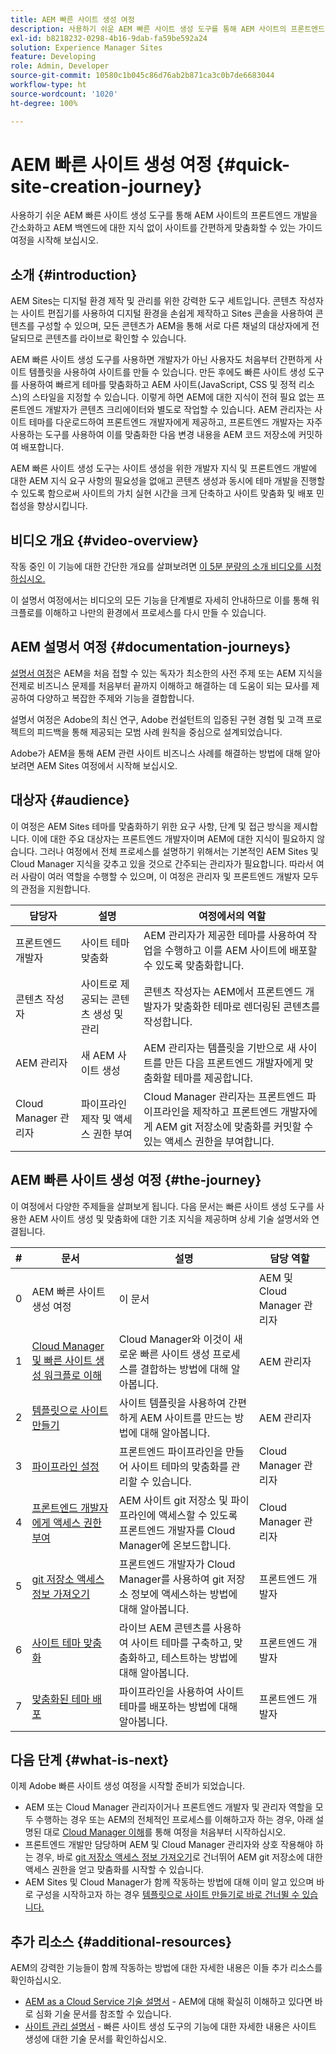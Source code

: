 ```yaml
---
title: AEM 빠른 사이트 생성 여정
description: 사용하기 쉬운 AEM 빠른 사이트 생성 도구를 통해 AEM 사이트의 프론트엔드 개발을 간소화하고 AEM 백엔드에 대한 지식 없이 사이트를 간편하게 맞춤화할 수 있는 가이드 여정을 시작해 보십시오.
exl-id: b8218232-0298-4b16-9dab-fa59be592a24
solution: Experience Manager Sites
feature: Developing
role: Admin, Developer
source-git-commit: 10580c1b045c86d76ab2b871ca3c0b7de6683044
workflow-type: ht
source-wordcount: '1020'
ht-degree: 100%

---
```


# AEM 빠른 사이트 생성 여정 {#quick-site-creation-journey}

사용하기 쉬운 AEM 빠른 사이트 생성 도구를 통해 AEM 사이트의 프론트엔드 개발을 간소화하고 AEM 백엔드에 대한 지식 없이 사이트를 간편하게 맞춤화할 수 있는 가이드 여정을 시작해 보십시오.

## 소개 {#introduction}

AEM Sites는 디지털 환경 제작 및 관리를 위한 강력한 도구 세트입니다. 콘텐츠 작성자는 사이트 편집기를 사용하여 디지털 환경을 손쉽게 제작하고 Sites 콘솔을 사용하여 콘텐츠를 구성할 수 있으며, 모든 콘텐츠가 AEM을 통해 서로 다른 채널의 대상자에게 전달되므로 콘텐츠를 라이브로 확인할 수 있습니다.

AEM 빠른 사이트 생성 도구를 사용하면 개발자가 아닌 사용자도 처음부터 간편하게 사이트 템플릿을 사용하여 사이트를 만들 수 있습니다. 만든 후에도 빠른 사이트 생성 도구를 사용하여 빠르게 테마를 맞춤화하고 AEM 사이트(JavaScript, CSS 및 정적 리소스)의 스타일을 지정할 수 있습니다. 이렇게 하면 AEM에 대한 지식이 전혀 필요 없는 프론트엔드 개발자가 콘텐츠 크리에이터와 별도로 작업할 수 있습니다. AEM 관리자는 사이트 테마를 다운로드하여 프론트엔드 개발자에게 제공하고, 프론트엔드 개발자는 자주 사용하는 도구를 사용하여 이를 맞춤화한 다음 변경 내용을 AEM 코드 저장소에 커밋하여 배포합니다.

AEM 빠른 사이트 생성 도구는 사이트 생성을 위한 개발자 지식 및 프론트엔드 개발에 대한 AEM 지식 요구 사항의 필요성을 없애고 콘텐츠 생성과 동시에 테마 개발을 진행할 수 있도록 함으로써 사이트의 가치 실현 시간을 크게 단축하고 사이트 맞춤화 및 배포 민첩성을 향상시킵니다.

## 비디오 개요 {#video-overview}

작동 중인 이 기능에 대한 간단한 개요를 살펴보려면 [이 5분 분량의 소개 비디오를 시청하십시오.](https://www.youtube.com/watch?v=NQeQ1jZ7ZBw)

이 설명서 여정에서는 비디오의 모든 기능을 단계별로 자세히 안내하므로 이를 통해 워크플로를 이해하고 나만의 환경에서 프로세스를 다시 만들 수 있습니다.

## AEM 설명서 여정 {#documentation-journeys}

[설명서 여정](/help/journey-documentation/documentation-journeys.md)은 AEM을 처음 접할 수 있는 독자가 최소한의 사전 주제 또는 AEM 지식을 전제로 비즈니스 문제를 처음부터 끝까지 이해하고 해결하는 데 도움이 되는 묘사를 제공하여 다양하고 복잡한 주제와 기능을 결합합니다.

설명서 여정은 Adobe의 최신 연구, Adobe 컨설턴트의 입증된 구현 경험 및 고객 프로젝트의 피드백을 통해 제공되는 모범 사례 원칙을 중심으로 설계되었습니다.

Adobe가 AEM을 통해 AEM 관련 사이트 비즈니스 사례를 해결하는 방법에 대해 알아보려면 AEM Sites 여정에서 시작해 보십시오.

## 대상자 {#audience}

이 여정은 AEM Sites 테마를 맞춤화하기 위한 요구 사항, 단계 및 접근 방식을 제시합니다. 이에 대한 주요 대상자는 프론트엔드 개발자이며 AEM에 대한 지식이 필요하지 않습니다. 그러나 여정에서 전체 프로세스를 설명하기 위해서는 기본적인 AEM Sites 및 Cloud Manager 지식을 갖추고 있을 것으로 간주되는 관리자가 필요합니다. 따라서 여러 사람이 여러 역할을 수행할 수 있으며, 이 여정은 관리자 및 프론트엔드 개발자 모두의 관점을 지원합니다.

| 담당자 | 설명 | 여정에서의 역할 |
|---|---|---|
| 프론트엔드 개발자 | 사이트 테마 맞춤화 | AEM 관리자가 제공한 테마를 사용하여 작업을 수행하고 이를 AEM 사이트에 배포할 수 있도록 맞춤화합니다. |
| 콘텐츠 작성자 | 사이트로 제공되는 콘텐츠 생성 및 관리 | 콘텐츠 작성자는 AEM에서 프론트엔드 개발자가 맞춤화한 테마로 렌더링된 콘텐츠를 작성합니다. |
| AEM 관리자 | 새 AEM 사이트 생성 | AEM 관리자는 템플릿을 기반으로 새 사이트를 만든 다음 프론트엔드 개발자에게 맞춤화할 테마를 제공합니다. |
| Cloud Manager 관리자 | 파이프라인 제작 및 액세스 권한 부여 | Cloud Manager 관리자는 프론트엔드 파이프라인을 제작하고 프론트엔드 개발자에게 AEM git 저장소에 맞춤화를 커밋할 수 있는 액세스 권한을 부여합니다. |

## AEM 빠른 사이트 생성 여정 {#the-journey}

이 여정에서 다양한 주제들을 살펴보게 됩니다. 다음 문서는 빠른 사이트 생성 도구를 사용한 AEM 사이트 생성 및 맞춤화에 대한 기초 지식을 제공하며 상세 기술 설명서와 연결됩니다.

| # | 문서 | 설명 | 담당 역할 |
|---|---|---|--|
| 0 | AEM 빠른 사이트 생성 여정 | 이 문서 | AEM 및 Cloud Manager 관리자 |
| 1 | [Cloud Manager 및 빠른 사이트 생성 워크플로 이해](cloud-manager.md) | Cloud Manager와 이것이 새로운 빠른 사이트 생성 프로세스를 결합하는 방법에 대해 알아봅니다. | AEM 관리자 |
| 2 | [템플릿으로 사이트 만들기](create-site.md) | 사이트 템플릿을 사용하여 간편하게 AEM 사이트를 만드는 방법에 대해 알아봅니다. | AEM 관리자 |
| 3 | [파이프라인 설정](pipeline-setup.md) | 프론트엔드 파이프라인을 만들어 사이트 테마의 맞춤화를 관리할 수 있습니다. | Cloud Manager 관리자 |
| 4 | [프론트엔드 개발자에게 액세스 권한 부여](grant-access.md) | AEM 사이트 git 저장소 및 파이프라인에 액세스할 수 있도록 프론트엔드 개발자를 Cloud Manager에 온보드합니다. | Cloud Manager 관리자 |
| 5 | [git 저장소 액세스 정보 가져오기](retrieve-access.md) | 프론트엔드 개발자가 Cloud Manager를 사용하여 git 저장소 정보에 액세스하는 방법에 대해 알아봅니다. | 프론트엔드 개발자 |
| 6 | [사이트 테마 맞춤화](customize-theme.md) | 라이브 AEM 콘텐츠를 사용하여 사이트 테마를 구축하고, 맞춤화하고, 테스트하는 방법에 대해 알아봅니다. | 프론트엔드 개발자 |
| 7 | [맞춤화된 테마 배포](deploy-theme.md) | 파이프라인을 사용하여 사이트 테마를 배포하는 방법에 대해 알아봅니다. | 프론트엔드 개발자 |

## 다음 단계 {#what-is-next}

이제 Adobe 빠른 사이트 생성 여정을 시작할 준비가 되었습니다.

* AEM 또는 Cloud Manager 관리자이거나 프론트엔드 개발자 및 관리자 역할을 모두 수행하는 경우 또는 AEM의 전체적인 프로세스를 이해하고자 하는 경우, 아래 설명된 대로 [Cloud Manager 이해](cloud-manager.md)를 통해 여정을 처음부터 시작하십시오.
* 프론트엔드 개발만 담당하며 AEM 및 Cloud Manager 관리자와 상호 작용해야 하는 경우, 바로 [git 저장소 액세스 정보 가져오기](retrieve-access.md)로 건너뛰어 AEM git 저장소에 대한 액세스 권한을 얻고 맞춤화를 시작할 수 있습니다.
* AEM Sites 및 Cloud Manager가 함께 작동하는 방법에 대해 이미 알고 있으며 바로 구성을 시작하고자 하는 경우 [템플릿으로 사이트 만들기로 바로 건너뛸 수 있습니다.](create-site.md)

## 추가 리소스 {#additional-resources}

AEM의 강력한 기능들이 함께 작동하는 방법에 대한 자세한 내용은 이들 추가 리소스를 확인하십시오.

* [AEM as a Cloud Service 기술 설명서](https://experienceleague.adobe.com/docs/experience-manager-cloud-service.html?lang=ko) - AEM에 대해 확실히 이해하고 있다면 바로 심화 기술 문서를 참조할 수 있습니다.
* [사이트 관리 설명서](/help/sites-cloud/administering/site-creation/create-site.md) - 빠른 사이트 생성 도구의 기능에 대한 자세한 내용은 사이트 생성에 대한 기술 문서를 확인하십시오.
